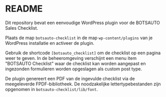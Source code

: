 # README

Dit repository bevat een eenvoudige WordPress plugin voor de BOTSAUTO Sales Checklist.

Plaats de map `botsauto-checklist` in de map `wp-content/plugins` van je WordPress installatie en activeer de plugin.

Gebruik de shortcode `[botsauto_checklist]` om de checklist op een pagina weer te geven. In de beheeromgeving verschijnt een menu item "BOTSAUTO Checklist" waar de checklist kan worden aangepast en ingezonden formulieren worden opgeslagen als custom post type.

De plugin genereert een PDF van de ingevulde checklist via de meegeleverde FPDF-bibliotheek. De noodzakelijke lettertypebestanden zijn opgenomen in `botsauto-checklist/lib/font`.
